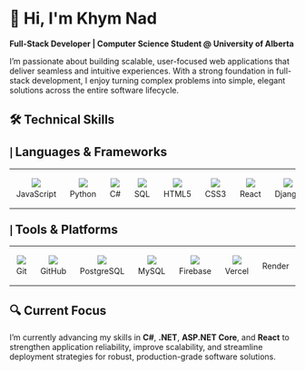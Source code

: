 # 👋 Hi, I'm Khym Nad

**Full-Stack Developer | Computer Science Student @ University of Alberta**

I’m passionate about building scalable, user-focused web applications that deliver seamless and intuitive experiences. With a strong foundation in full-stack development, I enjoy turning complex problems into simple, elegant solutions across the entire software lifecycle.

## 🛠️ Technical Skills

### | <span style="font-size: 1.3em;">Languages & Frameworks</span>

<table>
  <tr>
    <td align="center" style="padding: 8px 12px;">
      <img src="https://cdn.jsdelivr.net/gh/devicons/devicon/icons/javascript/javascript-original.svg" width="32"/><br>JavaScript
    </td>
    <td align="center" style="padding: 8px 12px;">
      <img src="https://cdn.jsdelivr.net/gh/devicons/devicon/icons/python/python-original.svg" width="32"/><br>Python
    </td>
    <td align="center" style="padding: 8px 12px;">
      <img src="https://cdn.jsdelivr.net/gh/devicons/devicon/icons/csharp/csharp-original.svg" width="32"/><br>C#
    </td>
    <td align="center" style="padding: 8px 12px;">
      <img src="https://cdn.jsdelivr.net/gh/devicons/devicon/icons/postgresql/postgresql-original.svg" width="32"/><br>SQL
    </td>
    <td align="center" style="padding: 8px 12px;">
      <img src="https://cdn.jsdelivr.net/gh/devicons/devicon/icons/html5/html5-original.svg" width="32"/><br>HTML5
    </td>
    <td align="center" style="padding: 8px 12px;">
      <img src="https://cdn.jsdelivr.net/gh/devicons/devicon/icons/css3/css3-original.svg" width="32"/><br>CSS3
    </td>
    <td align="center" style="padding: 8px 12px;">
      <img src="https://cdn.jsdelivr.net/gh/devicons/devicon/icons/react/react-original.svg" width="32"/><br>React
    </td>
    <td align="center" style="padding: 8px 12px;">
      <img src="https://cdn.jsdelivr.net/gh/devicons/devicon/icons/django/django-plain.svg" width="32"/><br>Django
    </td>
    <td align="center" style="padding: 8px 12px;">
      <img src="https://cdn.jsdelivr.net/gh/devicons/devicon/icons/dotnetcore/dotnetcore-original.svg" width="32"/><br>ASP.NET Core
    </td>
    <td align="center" style="padding: 8px 12px;">
      <img src="https://cdn.jsdelivr.net/gh/devicons/devicon/icons/dotnetcore/dotnetcore-original.svg" width="32"/><br>.NET Core
    </td>
    <td align="center" style="padding: 8px 12px;">
      <img src="https://raw.githubusercontent.com/devicons/devicon/master/icons/dotnetcore/dotnetcore-original.svg" width="32"/><br>Blazor
    </td>
  </tr>
</table>

### | <span style="font-size: 1.3em;">Tools & Platforms</span>

<table>
  <tr>
    <td align="center" style="padding: 8px 12px;">
      <img src="https://cdn.jsdelivr.net/gh/devicons/devicon/icons/git/git-original.svg" width="32"/><br>Git
    </td>
    <td align="center" style="padding: 8px 12px;">
      <img src="https://github.githubassets.com/images/modules/logos_page/GitHub-Mark.png" width="32"/><br>GitHub
    </td>
    <td align="center" style="padding: 8px 12px;">
      <img src="https://cdn.jsdelivr.net/gh/devicons/devicon/icons/postgresql/postgresql-original.svg" width="32"/><br>PostgreSQL
    </td>
    <td align="center" style="padding: 8px 12px;">
      <img src="https://cdn.jsdelivr.net/gh/devicons/devicon/icons/mysql/mysql-original.svg" width="32"/><br>MySQL
    </td>
    <td align="center" style="padding: 8px 12px;">
      <img src="https://www.vectorlogo.zone/logos/firebase/firebase-icon.svg" width="32"/><br>Firebase
    </td>
    <td align="center" style="padding: 8px 12px;">
      <img src="https://www.vectorlogo.zone/logos/vercel/vercel-icon.svg" width="32"/><br>Vercel
    </td>
    <td align="center" style="padding: 8px 12px;">
      Render
    </td>
    <td align="center" style="padding: 8px 12px;">
      <img src="https://www.vectorlogo.zone/logos/heroku/heroku-icon.svg" width="32"/><br>Heroku
    </td>
    <td align="center" style="padding: 8px 12px;">
      <img src="https://cdn.jsdelivr.net/gh/devicons/devicon/icons/visualstudio/visualstudio-plain.svg" width="32"/><br>Visual Studio
    </td>
    <td align="center" style="padding: 8px 12px;">
      <img src="https://cdn.jsdelivr.net/gh/devicons/devicon/icons/vscode/vscode-original.svg" width="32"/><br>VS Code
    </td>
  </tr>
</table>

## 🔍 Current Focus

I’m currently advancing my skills in **C#**, **.NET**, **ASP.NET Core**, and **React** to strengthen application reliability, improve scalability, and streamline deployment strategies for robust, production-grade software solutions.
